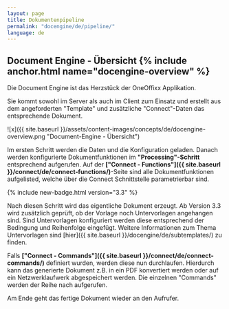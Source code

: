```yaml
---
layout: page
title: Dokumentenpipeline
permalink: "docengine/de/pipeline/"
language: de
---
```


## Document Engine - Übersicht {% include anchor.html name="docengine-overview" %}

Die Document Engine ist das Herzstück der OneOffixx Applikation. 

Sie kommt sowohl im Server als auch im Client zum Einsatz und erstellt aus dem angeforderten "Template" und zusätzliche "Connect"-Daten das entsprechende Dokument.

![x]({{ site.baseurl }}/assets/content-images/concepts/de/docengine-overview.png "Document-Engine - Übersicht")

Im ersten Schritt werden die Daten und die Konfiguration geladen. Danach werden konfigurierte Dokumentfunktionen im __"Processing"-Schritt__ entsprechend aufgerufen. 
Auf der __["Connect - Functions"]({{ site.baseurl }}/connect/de/connect-functions/)__-Seite sind alle Dokumentfunktionen aufgelisted, welche über die Connect Schnittstelle parametrierbar sind.

{% include new-badge.html version="3.3" %}

Nach diesen Schritt wird das eigentliche Dokument erzeugt. Ab Version 3.3 wird zusätzlich geprüft, ob der Vorlage noch Untervorlagen angehangen sind. Sind Untervorlagen konfiguriert werden diese entsprechend der Bedingung und Reihenfolge eingefügt. Weitere Informationen zum Thema Untervorlagen sind [hier]({{ site.baseurl }}/docengine/de/subtemplates/) zu finden.

Falls __["Connect - Commands"]({{ site.baseurl }}/connect/de/connect-commands/)__ definiert wurden, werden diese nun durchlaufen. Hierdurch kann das generierte Dokument z.B. in ein PDF konvertiert werden oder auf ein Netzwerklaufwerk abgespeichert werden. Die einzelnen "Commands" werden der Reihe nach aufgerufen.

Am Ende geht das fertige Dokument wieder an den Aufrufer.
